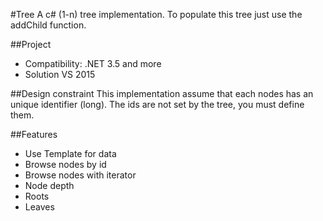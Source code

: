 #Tree
A c# (1-n) tree implementation. To populate this tree just use the addChild function.

##Project
- Compatibility: .NET 3.5 and more
- Solution VS 2015

##Design constraint
This implementation assume that each nodes has an unique identifier (long). The ids are not set by the tree, you must define them.

##Features
- Use Template for data
- Browse nodes by id
- Browse nodes with iterator
- Node depth
- Roots
- Leaves
